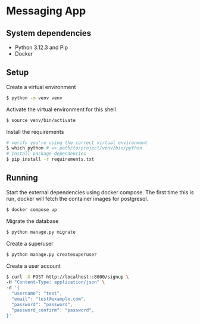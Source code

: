 # Messaging App

## System dependencies
* Python 3.12.3 and Pip
* Docker

## Setup

Create a virtual environment
```bash
$ python -m venv venv
```

Activate the virtual environment for this shell
```bash
$ source venv/bin/activate
```

Install the requirements
```bash
# verify you're using the correct virtual environment
$ which python # => path/to/project/venv/bin/python
# Install package dependencies
$ pip install -r requirements.txt
```

## Running

Start the external dependencies using docker compose. The first time this is run, docker will fetch the container
images for postgresql.
```bash
$ docker compose up
```

Migrate the database
```bash
$ python manage.py migrate
```

Create a superuser
```bash
$ python manage.py createsuperuser
```


Create a user account
```bash
$ curl -X POST http://localhost::8000/signup \
-H "Content-Type: application/json" \
-d '{
  "username": "test",
  "email": "test@example.com",
  "password": "password",
  "password_confirm": "password",
}'
```